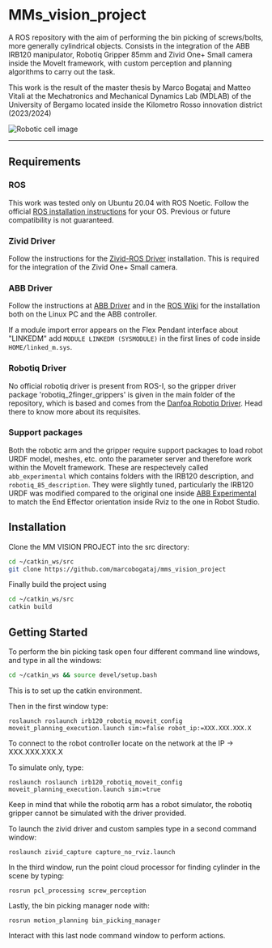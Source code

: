 # MMs_vision_project
A ROS repository with the aim of performing the bin picking of screws/bolts, more generally cylindrical objects. Consists in the integration of the ABB IRB120 manipulator, Robotiq Gripper 85mm and Zivid One+ Small camera inside the MoveIt framework, with custom perception and planning algorithms to carry out the task.

This work is the result of the master thesis by Marco Bogataj and Matteo Vitali at the Mechatronics and Mechanical Dynamics Lab (MDLAB) of the University of Bergamo located inside the Kilometro Rosso innovation district (2023/2024)

![Robotic cell image](/images/robotic_cell.png)

---

## Requirements

### ROS

This work was tested only on Ubuntu 20.04 with ROS Noetic. Follow the official [ROS installation instructions](http://wiki.ros.org/ROS/Installation) for your OS. Previous or future compatibility is not guaranteed.

### Zivid Driver

Follow the instructions for the [Zivid-ROS Driver](https://github.com/zivid/zivid-ros) installation. This is required for the integration of the Zivid One+ Small camera.

### ABB Driver 

Follow the instructions at [ABB Driver](https://github.com/ros-industrial/abb_driver) and in the [ROS Wiki](http://wiki.ros.org/abb_driver) for the installation both on the Linux PC and the ABB controller.

If a module import error appears on the Flex Pendant interface about "LINKEDM" add `MODULE LINKEDM (SYSMODULE)` in the first lines of code inside `HOME/linked_m.sys`.

### Robotiq Driver 

No official robotiq driver is present from ROS-I, so the gripper driver package 'robotiq_2finger_grippers' is given in the main folder of the repository, which is based and comes from the [Danfoa Robotiq Driver](https://github.com/Danfoa/robotiq_2finger_grippers). Head there to know more about its requisites.

### Support packages

Both the robotic arm and the gripper require support packages to load robot URDF model, meshes, etc. onto the parameter server and therefore work within the MoveIt framework. These are respectevely called `abb_experimental` which contains folders with the IRB120 description, and `robotiq_85_description`. They were slightly tuned, particularly the IRB120 URDF was modified compared to the original one inside [ABB Experimental](https://github.com/ros-industrial/abb_experimental) to match the End Effector orientation inside Rviz to the one in Robot Studio.

## Installation

Clone the MM VISION PROJECT into the src directory:

```bash
cd ~/catkin_ws/src
git clone https://github.com/marcobogataj/mms_vision_project
```
Finally build the project using 

```bash
cd ~/catkin_ws/src
catkin build
```

## Getting Started

To perform the bin picking task open four different command line windows, and type in all the windows:

```bash
cd ~/catkin_ws && source devel/setup.bash
```

This is to set up the catkin environment.

Then in the first window type:

```
roslaunch roslaunch irb120_robotiq_moveit_config moveit_planning_execution.launch sim:=false robot_ip:=XXX.XXX.XXX.X

```

To connect to the robot controller locate on the network at the IP -> XXX.XXX.XXX.X

To simulate only, type:

```
roslaunch roslaunch irb120_robotiq_moveit_config moveit_planning_execution.launch sim:=true

```

Keep in mind that while the robotiq arm has a robot simulator, the robotiq gripper cannot be simulated with the driver provided.


To launch the zivid driver and custom samples type in a second command window:

```
roslaunch zivid_capture capture_no_rviz.launch

```

In the third window, run the point cloud processor for finding cylinder in the scene by typing:

```
rosrun pcl_processing screw_perception 

```

Lastly, the bin picking manager node with:

```
rosrun motion_planning bin_picking_manager

```

Interact with this last node command window to perform actions.
